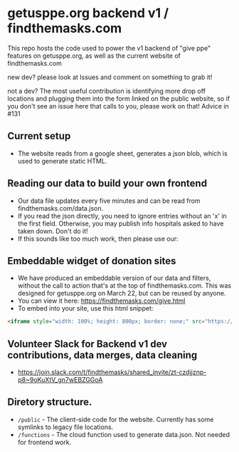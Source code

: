 # getusppe.org backend v1 / findthemasks.com
This repo hosts the code used to power the v1 backend of "give ppe" features on getusppe.org, as well as the current website of findthemasks.com

new dev? please look at Issues and comment on something to grab it!

not a dev? The most useful contribution is identifying more drop off locations and plugging them into the form linked on the public website, so if you don't see an issue here that calls to you, please work on that! Advice in #131

## Current setup
 - The website reads from a google sheet, generates a json blob, which is used to generate static HTML.
 
 ## Reading our data to build your own frontend
 - Our data file updates every five minutes and can be read from findthemasks.com/data.json. 
 - If you read the json directly, you need to ignore entries without an 'x' in the first field. Otherwise, you may publish info hospitals asked to have taken down. Don't do it! 
 - If this sounds like too much work, then please use our:

## Embeddable widget of donation sites
- We have produced an embeddable version of our data and filters, without the call to action that's at the top of findthemasks.com. This was designed for getusppe.org on March 22, but can be reused by anyone.
- You can view it here: https://findthemasks.com/give.html
- To embed into your site, use this html snippet:

```html
<iframe style="width: 100%; height: 800px; border: none;" src="https://findthemasks.com/give.html"></iframe>
```

## Volunteer Slack for Backend v1 dev contributions, data merges, data cleaning
 - https://join.slack.com/t/findthemasks/shared_invite/zt-czdjjznp-p8~9oKuXtV_gn7wEBZGGoA

## Diretory structure.
  * `/public` - The client-side code for the website. Currently has some symlinks to legacy file locations.
  * `/functions` - The cloud function used to generate data.json. Not needed for frontend work.
